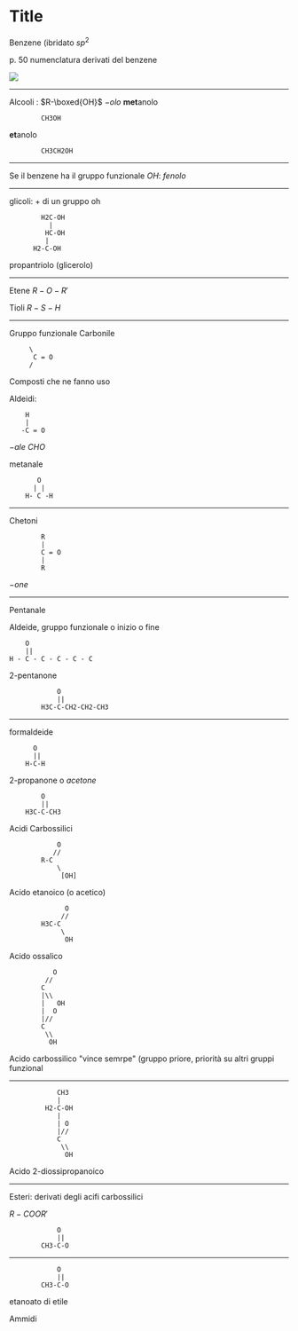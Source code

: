# Title

Benzene (ibridato $sp^2$


p. 50 numenclatura derivati del benzene



![](https://i.imgur.com/wCWrkl0.jpg)


---

Alcooli : $R-\boxed{OH}$
$-olo$
**met**anolo

			CH3OH
**et**anolo

			CH3CH2OH


---
Se il benzene ha il gruppo funzionale $OH$: $fenolo$


---

glicoli: + di un gruppo oh


			H2C-OH
			  |
			 HC-OH
			 |
		  H2-C-OH
propantriolo (glicerolo)


---

Etene $R-O-R'$

Tioli $R-S-H$

---
Gruppo funzionale
Carbonile

		 \
		  C = O
		 /





Composti che ne fanno uso

Aldeidi:

		H
		|
 	   -C = O
$-ale$
$CHO$


metanale
		   
		   O 
		  | | 
		H- C -H

---

Chetoni


			R
			|
			C = O
			|
			R

$-one$



---

Pentanale

Aldeide, gruppo funzionale o inizio o fine

        O
        ||
	H - C - C - C - C - C

2-pentanone

                O
				||                 
			H3C-C-CH2-CH2-CH3


----
formaldeide

		  O
		  ||		  
		H-C-H



2-propanone o _acetone_

            O
            ||
		H3C-C-CH3



Acidi Carbossilici
				
				O
			   //
			R-C
			    \
			     [OH]

Acido etanoico (o acetico)
			
				  O
				 //
			H3C-C
			     \
			      OH


Acido ossalico

			   O	
			 //
			C
			|\\
			|   OH
			|  O
			|// 
			C
			 \\
			  OH


Acido carbossilico "vince semrpe" (gruppo priore, priorità su altri gruppi funzional

---

				CH3
				|
		     H2-C-OH
		        |
		        | O
		        |//
		        C
		         \\
		          OH

Acido 2-diossipropanoico

---

Esteri: derivati degli acifi carbossilici

$R-COOR'$

                O
                ||
			CH3-C-O


---
                O
                ||
			CH3-C-O

etanoato di etile


Ammidi

			
<!--stackedit_data:
eyJoaXN0b3J5IjpbLTExMzAzMjMwOTcsNTM4NjcwMTcyLC04Mz
YzMTQ4NjksNTY3NDM3NDExLC0yNjYyMDI5ODYsNDE0MTg2NDA1
XX0=
-->